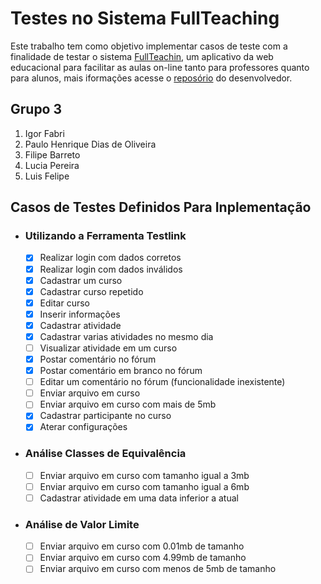 # Testes no Sistema FullTeaching

Este trabalho tem como objetivo implementar casos de teste com a finalidade de testar o sistema [FullTeachin](https://atlantis.isti.cnr.it:5000/), um aplicativo da web educacional para facilitar as aulas on-line tanto para professores quanto para alunos, mais iformações acesse o [reposório](https://github.com/pabloFuente/full-teaching) do desenvolvedor.

## Grupo 3
1. Igor Fabri
2. Paulo Henrique Dias de Oliveira
3. Filipe Barreto
4. Lucia Pereira
5. Luis Felipe

 ## Casos de Testes Definidos Para Inplementação
  - ### Utilizando a Ferramenta Testlink
    - [x] Realizar login com dados corretos
    - [x] Realizar login com dados inválidos
    - [x] Cadastrar um curso
    - [x] Cadastrar curso repetido
    - [x] Editar curso
    - [x] Inserir informações
    - [x] Cadastrar atividade
    - [x] Cadastrar varias atividades no mesmo dia
    - [ ] Visualizar atividade em um curso
    - [x] Postar comentário no fórum
    - [x] Postar comentário em branco no fórum
    - [ ] Editar um comentário no fórum (funcionalidade inexistente)
    - [ ] Enviar arquivo em curso
    - [ ] Enviar arquivo em curso com mais de 5mb
    - [x] Cadastrar participante no curso
    - [x] Aterar configurações

  - ### Análise Classes de Equivalência
    - [ ] Enviar arquivo em curso com tamanho igual a 3mb
    - [ ] Enviar arquivo em curso com tamanho igual a 6mb
    - [ ] Cadastrar atividade em uma data inferior a atual

  - ### Análise de Valor Limite
    - [ ] Enviar arquivo em curso com 0.01mb de tamanho
    - [ ] Enviar arquivo em curso com 4.99mb de tamanho
    - [ ] Enviar arquivo em curso com menos de 5mb de tamanho

